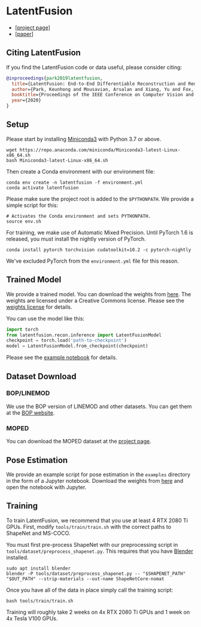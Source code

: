 # LatentFusion

 * [[project page](https://keunhong.com/publications/latentfusion/)]
 * [[paper](https://arxiv.org/abs/1912.00416)]

## Citing LatentFusion
If you find the LatentFusion code or data useful, please consider citing:

```bibtex
@inproceedings{park2019latentfusion,
  title={LatentFusion: End-to-End Differentiable Reconstruction and Rendering for Unseen Object Pose Estimation},
  author={Park, Keunhong and Mousavian, Arsalan and Xiang, Yu and Fox, Dieter},
  booktitle={Proceedings of the IEEE Conference on Computer Vision and Pattern Recognition},
  year={2020}
}
```

## Setup

Please start by installing [Miniconda3](https://conda.io/projects/conda/en/latest/user-guide/install/linux.html) with Python 3.7 or above.

    wget https://repo.anaconda.com/miniconda/Miniconda3-latest-Linux-x86_64.sh
    bash Miniconda3-latest-Linux-x86_64.sh

Then create a Conda environment with our environment file:

    conda env create -n latentfusion -f environment.yml
    conda activate latentfusion
    
Please make sure the project root is added to the `$PYTHONPATH`. We provide a simple script for this:

    # Activates the Conda environment and sets PYTHONPATH.
    source env.sh
    
For training, we make use of Automatic Mixed Precision. Until PyTorch 1.6 is released, you must install the nightly version of PyTorch.

    conda install pytorch torchvision cudatoolkit=10.2 -c pytorch-nightly

We've excluded PyTorch from the `environment.yml` file for this reason.


## Trained Model

We provide a trained model. You can download the weights from [here](https://drive.google.com/file/d/18NIGeCO4U5fgTpqH3bBTXfk1Ib1f0Seh/view). The weights are licensed under a Creative Commons license. Please see the [weights license](WEIGHTS_LICENSE) for details.

You can use the model like this:
```python
import torch
from latentfusion.recon.inference import LatentFusionModel
checkpoint = torch.load('path-to-checkpoint')
model = LatentFusionModel.from_checkpoint(checkpoint)
```

Please see the [example notebook](examples/pose_estimation.ipynb) for details.


## Dataset Download

### BOP/LINEMOD

We use the BOP version of LINEMOD and other datasets. You can get them at the [BOP website](https://bop.felk.cvut.cz/home/).

### MOPED

You can download the MOPED dataset at the [project page](https://keunhong.com/publications/latentfusion/).


## Pose Estimation

We provide an example script for pose estimation in the `examples` directory in the form of a Jupyter notebook. Download the weights from [here](https://drive.google.com/file/d/18NIGeCO4U5fgTpqH3bBTXfk1Ib1f0Seh/view)
and open the notebook with Jupyter.


## Training

To train LatentFusion, we recommend that you use at least 4 RTX 2080 Ti GPUs. First, modify `tools/train/train.sh`
with the correct paths to ShapeNet and MS-COCO.

You must first pre-process ShapeNet with our preprocessing script in `tools/dataset/preprocess_shapenet.py`.
This requires that you have [Blender](https://www.blender.org/) installed.

    sudo apt install blender
    blender -P tools/dataset/preprocess_shapenet.py -- "$SHAPENET_PATH" "$OUT_PATH" --strip-materials --out-name ShapeNetCore-nomat
    
Once you have all of the data in place simply call the training script:

    bash tools/train/train.sh

Training will roughly take 2 weeks on 4x RTX 2080 Ti GPUs and 1 week on 4x Tesla V100 GPUs.


